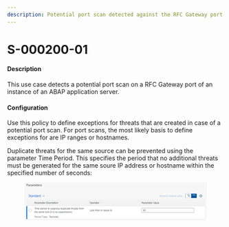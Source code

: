 ```yaml
---
description: Potential port scan detected against the RFC Gateway port
---
```


# S-000200-01

#### Description

This use case detects a potential port scan on a RFC Gateway port of an instance of an ABAP application server.&#x20;

#### Configuration

Use this policy to define exceptions for threats that are created in case of a potential port scan. For port scans, the most likely basis to define exceptions for are IP ranges or hostnames.&#x20;

Duplicate threats for the same source can be prevented using the parameter Time Period. This specifies the period that no additional threats must be generated for the same soure IP address or hostname within the specified number of seconds:

<figure><img src="../../.gitbook/assets/image (80).png" alt=""><figcaption></figcaption></figure>
